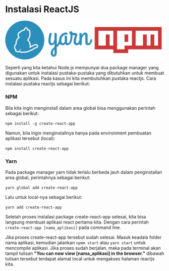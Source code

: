 # Instalasi ReactJS
![Header](./yarn-npm-explanation.jpeg)


Seperti yang kita ketahui Node.js mempunyai dua package manager yang digunakan untuk instalasi pustaka-pustaka
yang dibutuhkan untuk membuat sesuatu aplikasi. Pada kasus ini kita membutuhkan pustaka reactjs. Cara instalasi pustaka
reactjs sebagai berikut:

### NPM
Bila kita ingin menginstall dalam area global bisa menggunakan perintah sebagai berikut:

`npm install -g create-react-app`

Namun, bila ingin menginstallnya hanya pada environment pembuatan aplikasi tersebut (local):

`npm install create-react-app`

### Yarn
Pada package manager yarn tidak terlalu berbeda jauh dalam penginstallan area global, perintahnya sebagai berikut:

`yarn global add create-react-app`

Lalu untuk local-nya sebagai berikut:

`yarn add create-react-app`

Seletah proses instalasi package create-react-app selesai, kita bisa langsung membuat aplikasi react pertama kita.
Dengan cara perintah `create-react-app [nama_aplikasi]` pada command line.

Jika proses create-react-app tersebut sudah selesai. Masuk keadala folder nama aplikasi, kemudian jalankan
`npmm start` atau `yarn start` untuk mencompile aplikasi. Jika proses sudah berjalan, maka pada terminal
akan tampil tulisan **"You can now view [nama_aplikasi] in the browser."** dibawah tulisan tersebut terdapat
alamat local untuk mengakses halaman reactjs kita.
